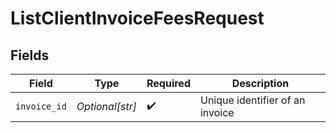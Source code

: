 # ListClientInvoiceFeesRequest


## Fields

| Field                           | Type                            | Required                        | Description                     |
| ------------------------------- | ------------------------------- | ------------------------------- | ------------------------------- |
| `invoice_id`                    | *Optional[str]*                 | :heavy_check_mark:              | Unique identifier of an invoice |